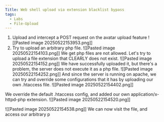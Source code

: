 ```yaml
---
Title: Web shell upload via extension blacklist bypass
tags:
  - Labs
  - File-Upload
---
```

1. Upload and intercept a POST request on the avatar upload feature
![[Pasted image 20250522153953.png]]
2. Try to upload an arbitrary php file.
![[Pasted image 20250522154103.png]]
We get php files are not allowed. Let's try to upload a file extension that CLEARLY does not exist.
![[Pasted image 20250522154152.png]]
We have successfully uploaded it, but there's a problem, the server does not execute it as a php file.
![[Pasted image 20250522154252.png]]
And since the server is running on apache, we can try and override some configurations that it has by uploading our own .htaccess file.
![[Pasted image 20250522154402.png]]

We override the default .htaccess config, and added our own application/x-httpd-php extension.
![[Pasted image 20250522154520.png]]

![[Pasted image 20250522154538.png]]
We can now visit the file, and access our arbitrary p







